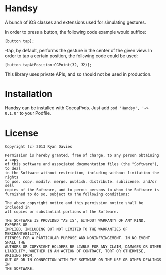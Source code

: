 Handsy
======

A bunch of iOS classes and extensions used for simulating gestures.

In order to press a button, the following code example would suffice:

    [button tap];

-tap, by default, performs the gesture in the center of the given view.
In order to tap a certain position, the following code could be used:

    [button tapAtPosition:CGPoint(32, 32)];

This library uses private APIs, and so should not be used in production.

Installation
============

Handsy can be installed with CocoaPods. Just add `pod 'Handsy', '~> 0.1.0'` to your Podfile.

License
=======

    Copyright (c) 2013 Ryan Davies

    Permission is hereby granted, free of charge, to any person obtaining a copy
    of this software and associated documentation files (the "Software"), to deal
    in the Software without restriction, including without limitation the rights
    to use, copy, modify, merge, publish, distribute, sublicense, and/or sell
    copies of the Software, and to permit persons to whom the Software is
    furnished to do so, subject to the following conditions:

    The above copyright notice and this permission notice shall be included in
    all copies or substantial portions of the Software.

    THE SOFTWARE IS PROVIDED "AS IS", WITHOUT WARRANTY OF ANY KIND, EXPRESS OR
    IMPLIED, INCLUDING BUT NOT LIMITED TO THE WARRANTIES OF MERCHANTABILITY,
    FITNESS FOR A PARTICULAR PURPOSE AND NONINFRINGEMENT. IN NO EVENT SHALL THE
    AUTHORS OR COPYRIGHT HOLDERS BE LIABLE FOR ANY CLAIM, DAMAGES OR OTHER
    LIABILITY, WHETHER IN AN ACTION OF CONTRACT, TORT OR OTHERWISE, ARISING FROM,
    OUT OF OR IN CONNECTION WITH THE SOFTWARE OR THE USE OR OTHER DEALINGS IN
    THE SOFTWARE.
    